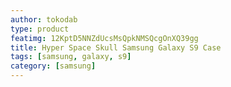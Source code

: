 ```yaml
---
author: tokodab
type: product
featimg: 12KptD5NNZdUcsMsQpkNMSQcgOnXQ39gg
title: Hyper Space Skull Samsung Galaxy S9 Case
tags: [samsung, galaxy, s9]
category: [samsung]
---
```

